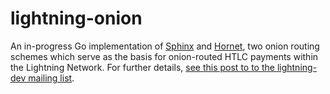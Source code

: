 # lightning-onion

An in-progress Go implementation of [Sphinx](http://www.cypherpunks.ca/~iang/pubs/Sphinx_Oakland09.pdf) and [Hornet](http://www.scion-architecture.net/pdf/2015-HORNET.pdf), two onion routing schemes which serve as the basis for onion-routed HTLC payments within the Lightning Network. For further details, [see this post to to the lightning-dev mailing list](http://lists.linuxfoundation.org/pipermail/lightning-dev/2015-December/000384.html). 
